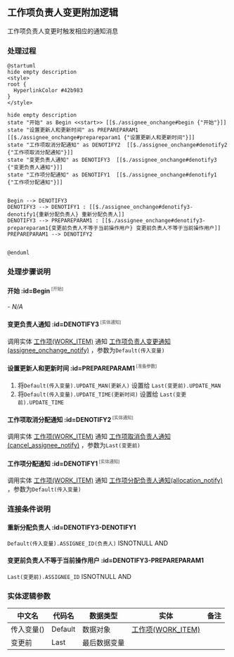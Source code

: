 ## 工作项负责人变更附加逻辑 <!-- {docsify-ignore-all} -->

   工作项负责人变更时触发相应的通知消息

### 处理过程

```plantuml
@startuml
hide empty description
<style>
root {
  HyperlinkColor #42b983
}
</style>

hide empty description
state "开始" as Begin <<start>> [[$./assignee_onchange#begin {"开始"}]]
state "设置更新人和更新时间" as PREPAREPARAM1  [[$./assignee_onchange#prepareparam1 {"设置更新人和更新时间"}]]
state "工作项取消分配通知" as DENOTIFY2  [[$./assignee_onchange#denotify2 {"工作项取消分配通知"}]]
state "变更负责人通知" as DENOTIFY3  [[$./assignee_onchange#denotify3 {"变更负责人通知"}]]
state "工作项分配通知" as DENOTIFY1  [[$./assignee_onchange#denotify1 {"工作项分配通知"}]]


Begin --> DENOTIFY3
DENOTIFY3 --> DENOTIFY1 : [[$./assignee_onchange#denotify3-denotify1{重新分配负责人} 重新分配负责人]]
DENOTIFY3 --> PREPAREPARAM1 : [[$./assignee_onchange#denotify3-prepareparam1{变更前负责人不等于当前操作用户} 变更前负责人不等于当前操作用户]]
PREPAREPARAM1 --> DENOTIFY2


@enduml
```


### 处理步骤说明

#### 开始 :id=Begin<sup class="footnote-symbol"> <font color=gray size=1>[开始]</font></sup>



*- N/A*
#### 变更负责人通知 :id=DENOTIFY3<sup class="footnote-symbol"> <font color=gray size=1>[实体通知]</font></sup>



调用实体 [工作项(WORK_ITEM)](module/ProjMgmt/work_item.md) 通知 [工作项负责人变更通知(assignee_onchange_notify)](module/ProjMgmt/work_item/notify/assignee_onchange_notify) ，参数为`Default(传入变量)`
#### 设置更新人和更新时间 :id=PREPAREPARAM1<sup class="footnote-symbol"> <font color=gray size=1>[准备参数]</font></sup>



1. 将`Default(传入变量).UPDATE_MAN(更新人)` 设置给  `Last(变更前).UPDATE_MAN`
2. 将`Default(传入变量).UPDATE_TIME(更新时间)` 设置给  `Last(变更前).UPDATE_TIME`

#### 工作项取消分配通知 :id=DENOTIFY2<sup class="footnote-symbol"> <font color=gray size=1>[实体通知]</font></sup>



调用实体 [工作项(WORK_ITEM)](module/ProjMgmt/work_item.md) 通知 [工作项取消负责人通知(cancel_assignee_notify)](module/ProjMgmt/work_item/notify/cancel_assignee_notify) ，参数为`Last(变更前)`
#### 工作项分配通知 :id=DENOTIFY1<sup class="footnote-symbol"> <font color=gray size=1>[实体通知]</font></sup>



调用实体 [工作项(WORK_ITEM)](module/ProjMgmt/work_item.md) 通知 [工作项分配负责人通知(allocation_notify)](module/ProjMgmt/work_item/notify/allocation_notify) ，参数为`Default(传入变量)`

### 连接条件说明
#### 重新分配负责人 :id=DENOTIFY3-DENOTIFY1

`Default(传入变量).ASSIGNEE_ID(负责人)` ISNOTNULL AND 
#### 变更前负责人不等于当前操作用户 :id=DENOTIFY3-PREPAREPARAM1

`Last(变更前).ASSIGNEE_ID` ISNOTNULL AND 


### 实体逻辑参数

|    中文名   |    代码名    |  数据类型    |  实体   |备注 |
| --------| --------| -------- | -------- | --------   |
|传入变量(<i class="fa fa-check"/></i>)|Default|数据对象|[工作项(WORK_ITEM)](module/ProjMgmt/work_item.md)||
|变更前|Last|最后数据变量|||
